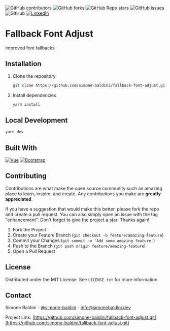 ![GitHub contributors](https://img.shields.io/github/contributors/simone-baldini/fallback-font-adjust?style=for-the-badge)
![GitHub forks](https://img.shields.io/github/forks/simone-baldini/fallback-font-adjust?style=for-the-badge)
![GitHub Repo stars](https://img.shields.io/github/stars/simone-baldini/fallback-font-adjust?style=for-the-badge)
![GitHub issues](https://img.shields.io/github/issues-raw/simone-baldini/fallback-font-adjust?style=for-the-badge)
![GitHub](https://img.shields.io/github/license/simone-baldini/fallback-font-adjust?style=for-the-badge)
[![LinkedIn][linkedin-shield]][linkedin-url]

# Fallback Font Adjust

Improved font fallbacks

<!-- GETTING STARTED -->

## Installation

1. Clone the repository
   ```sh
   git clone https://github.com/simone-baldini/fallback-font-adjust.git
   ```
2. Install dependencies
   ```sh
   yarn install
   ```

## Local Development

```sh
yarn dev
```

## Built With

[![Vue][Vue.js]][Vue-url]
[![Bootstrap][Bootstrap.com]][Bootstrap-url]

<!-- CONTRIBUTING -->

## Contributing

Contributions are what make the open source community such an amazing place to learn, inspire, and create. Any contributions you make are **greatly appreciated**.

If you have a suggestion that would make this better, please fork the repo and create a pull request. You can also simply open an issue with the tag "enhancement".
Don't forget to give the project a star! Thanks again!

1. Fork the Project
2. Create your Feature Branch (`git checkout -b feature/amazing-feature`)
3. Commit your Changes (`git commit -m 'Add some amazing feature'`)
4. Push to the Branch (`git push origin feature/amazing-feature`)
5. Open a Pull Request

<!-- LICENSE -->

## License

Distributed under the MIT License. See `LICENSE.txt` for more information.

<!-- CONTACT -->

## Contact

Simone Baldini - [@simone-baldini](https://www.linkedin.com/in/simone-baldini-60030611b/) - info@simonebaldini.dev

Project Link: [https://github.com/simone-baldini/fallback-font-adjust.git](https://github.com/simone-baldini/fallback-font-adjust.git)

[linkedin-shield]: https://img.shields.io/badge/-LinkedIn-black.svg?style=for-the-badge&logo=linkedin&colorB=555
[linkedin-url]: https://www.linkedin.com/in/simone-baldini-60030611b/
[Vue.js]: https://img.shields.io/badge/Vue.js-35495E?style=for-the-badge&logo=vuedotjs&logoColor=4FC08D
[Vue-url]: https://vuejs.org/
[Bootstrap.com]: https://img.shields.io/badge/Bootstrap-563D7C?style=for-the-badge&logo=bootstrap&logoColor=white
[Bootstrap-url]: https://getbootstrap.com
